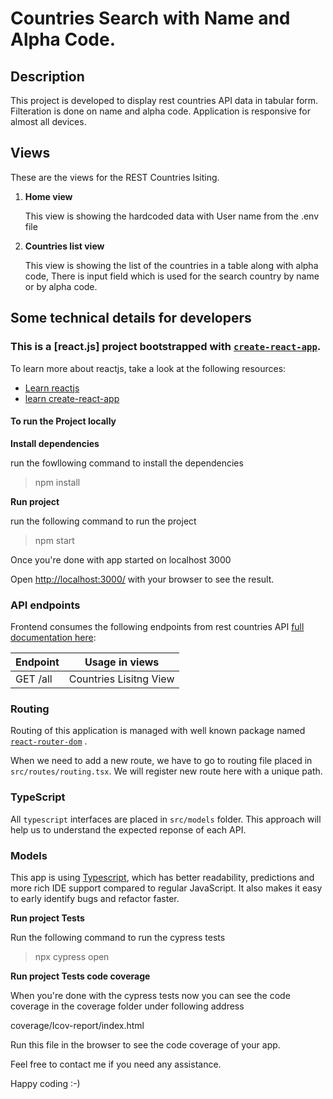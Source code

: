 # Countries Search with Name and Alpha Code.

## Description

This project is developed to display rest countries API data in tabular form.
Filteration is done on name and alpha code.
Application is responsive for almost all devices.

## Views

These are the views for the REST Countries lsiting.

1. **Home view**

    This view is showing the hardcoded data with User name from the .env file
 
2. **Countries list view**

    This view is showing the list of the countries in a table along with alpha code,
    There is input field which is used for the search country by name or by alpha code.

## Some technical details for developers

### This is a [react.js] project bootstrapped with [`create-react-app`](https://create-react-app.dev/).

To learn more about reactjs, take a look at the following resources:

- [Learn reactjs](https://reactjs.org/docs/getting-started.html)
- [learn create-react-app](https://create-react-app.dev/) 

#### To run the Project locally

**Install dependencies**

run the fowllowing command to install the dependencies

> npm install


**Run project**

run the following command to run the project

> npm start

Once you're done with app started on localhost 3000

Open [http://localhost:3000/](http://localhost:3000/) with your browser to see the result.

### API endpoints

Frontend consumes the following endpoints from rest countries API [full documentation here](https://restcountries.com):

| Endpoint              | Usage in views         |
| --------------------- | ---------------------- |
| GET /all              | Countries Lisitng View |

### Routing

Routing of this application is managed with well known package named [`react-router-dom`](https://reactrouter.com/docs/en/v6/getting-started/overview) .

When we need to add a new route, we have to go to routing file placed in `src/routes/routing.tsx`. 
We will register new route here with a unique path.

### TypeScript

All `typescript` interfaces are placed in `src/models` folder. This approach will help us to understand the expected reponse of each API.

### Models

This app is using [Typescript](https://www.typescriptlang.org/), which has better readability, predictions and more rich IDE support compared to regular JavaScript. It also makes it easy to early identify bugs and refactor faster.

**Run project Tests**

Run the following command to run the cypress tests

> npx cypress open

**Run project Tests code coverage**

When you're done with the cypress tests now you can see the code coverage
in the coverage folder under following address

coverage/Icov-report/index.html

Run this file in the browser to see the code coverage of your app.

Feel free to contact me if you need any assistance.

Happy coding :-)